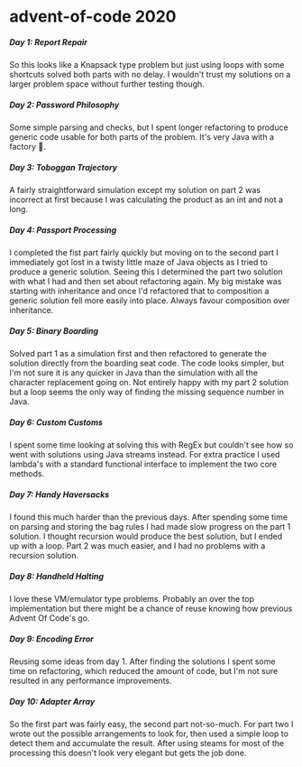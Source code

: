 # advent-of-code 2020

##### Day 1: Report Repair
So this looks like a Knapsack type problem but just using loops with some shortcuts solved both parts with no delay. I wouldn't
trust my solutions on a larger problem space without further testing though.

##### Day 2: Password Philosophy
Some simple parsing and checks, but I spent longer refactoring to produce generic code usable for both parts of the problem. It's
very Java with a factory 🤦.

##### Day 3: Toboggan Trajectory
A fairly straightforward simulation except my solution on part 2 was incorrect at first because I was calculating the product as 
an int and not a long.

##### Day 4: Passport Processing
I completed the fist part fairly quickly but moving on to the second part I immediately got lost in a twisty little maze of Java 
objects as I tried to produce a generic solution. Seeing this I determined the part two solution with what I had and then set about
refactoring again. My big mistake was starting with inheritance and once I'd refactored that to composition a generic solution
fell more easily into place. Always favour composition over inheritance.

##### Day 5: Binary Boarding
Solved part 1 as a simulation first and then refactored to generate the solution directly from the boarding seat code. The code
looks simpler, but I'm not sure it is any quicker in Java than the simulation with all the character replacement going on. Not 
entirely happy with my part 2 solution but a loop seems the only way of finding the missing sequence number in Java. 

##### Day 6: Custom Customs
I spent some time looking at solving this with RegEx but couldn't see how so went with solutions using Java streams instead. For
extra practice I used lambda's with a standard functional interface to implement the two core methods. 

##### Day 7: Handy Haversacks
I found this much harder than the previous days. After spending some time on parsing and storing the bag rules I had made slow 
progress on the part 1 solution. I thought recursion would produce the best solution, but I ended up with a loop. Part 2 was much
easier, and I had no problems with a recursion solution.

##### Day 8: Handheld Halting
I love these VM/emulator type problems. Probably an over the top implementation but there might be a chance of reuse knowing how 
previous Advent Of Code's go.

##### Day 9: Encoding Error
Reusing some ideas from day 1. After finding the solutions I spent some time on refactoring, which reduced the amount of code, but 
I'm not sure resulted in any performance improvements.

##### Day 10: Adapter Array
So the first part was fairly easy, the second part not-so-much. For part two I wrote out the possible arrangements to look for, 
then used a simple loop to detect them and accumulate the result. After using steams for most of the processing this doesn't look 
very elegant but gets the job done.
